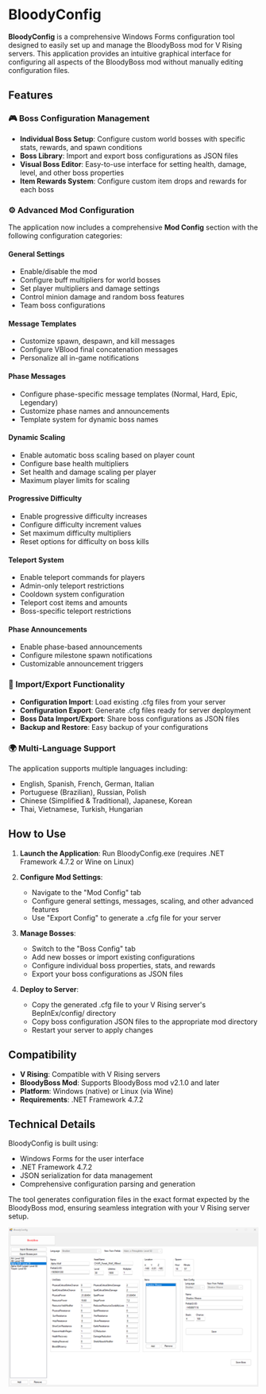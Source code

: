 # BloodyConfig

**BloodyConfig** is a comprehensive Windows Forms configuration tool designed to easily set up and manage the BloodyBoss mod for V Rising servers. This application provides an intuitive graphical interface for configuring all aspects of the BloodyBoss mod without manually editing configuration files.

## Features

### 🎮 Boss Configuration Management
- **Individual Boss Setup**: Configure custom world bosses with specific stats, rewards, and spawn conditions
- **Boss Library**: Import and export boss configurations as JSON files
- **Visual Boss Editor**: Easy-to-use interface for setting health, damage, level, and other boss properties
- **Item Rewards System**: Configure custom item drops and rewards for each boss

### ⚙️ Advanced Mod Configuration
The application now includes a comprehensive **Mod Config** section with the following configuration categories:

#### General Settings
- Enable/disable the mod
- Configure buff multipliers for world bosses
- Set player multipliers and damage settings
- Control minion damage and random boss features
- Team boss configurations

#### Message Templates
- Customize spawn, despawn, and kill messages
- Configure VBlood final concatenation messages
- Personalize all in-game notifications

#### Phase Messages
- Configure phase-specific message templates (Normal, Hard, Epic, Legendary)
- Customize phase names and announcements
- Template system for dynamic boss names

#### Dynamic Scaling
- Enable automatic boss scaling based on player count
- Configure base health multipliers
- Set health and damage scaling per player
- Maximum player limits for scaling

#### Progressive Difficulty
- Enable progressive difficulty increases
- Configure difficulty increment values
- Set maximum difficulty multipliers
- Reset options for difficulty on boss kills

#### Teleport System
- Enable teleport commands for players
- Admin-only teleport restrictions
- Cooldown system configuration
- Teleport cost items and amounts
- Boss-specific teleport restrictions

#### Phase Announcements
- Enable phase-based announcements
- Configure milestone spawn notifications
- Customizable announcement triggers

### 📁 Import/Export Functionality
- **Configuration Import**: Load existing .cfg files from your server
- **Configuration Export**: Generate .cfg files ready for server deployment
- **Boss Data Import/Export**: Share boss configurations as JSON files
- **Backup and Restore**: Easy backup of your configurations

### 🌍 Multi-Language Support
The application supports multiple languages including:
- English, Spanish, French, German, Italian
- Portuguese (Brazilian), Russian, Polish
- Chinese (Simplified & Traditional), Japanese, Korean
- Thai, Vietnamese, Turkish, Hungarian

## How to Use

1. **Launch the Application**: Run BloodyConfig.exe (requires .NET Framework 4.7.2 or Wine on Linux)

2. **Configure Mod Settings**: 
   - Navigate to the "Mod Config" tab
   - Configure general settings, messages, scaling, and other advanced features
   - Use "Export Config" to generate a .cfg file for your server

3. **Manage Bosses**:
   - Switch to the "Boss Config" tab
   - Add new bosses or import existing configurations
   - Configure individual boss properties, stats, and rewards
   - Export your boss configurations as JSON files

4. **Deploy to Server**:
   - Copy the generated .cfg file to your V Rising server's BepInEx/config/ directory
   - Copy boss configuration JSON files to the appropriate mod directory
   - Restart your server to apply changes

## Compatibility

- **V Rising**: Compatible with V Rising servers
- **BloodyBoss Mod**: Supports BloodyBoss mod v2.1.0 and later
- **Platform**: Windows (native) or Linux (via Wine)
- **Requirements**: .NET Framework 4.7.2

## Technical Details

BloodyConfig is built using:
- Windows Forms for the user interface
- .NET Framework 4.7.2
- JSON serialization for data management
- Comprehensive configuration parsing and generation

The tool generates configuration files in the exact format expected by the BloodyBoss mod, ensuring seamless integration with your V Rising server setup.

![BloodyConfig Interface](https://github.com/oscarpedrero/BloodyConfig/blob/master/Images/bloodyconfig.png?raw=true "BloodyConfig Interface")


